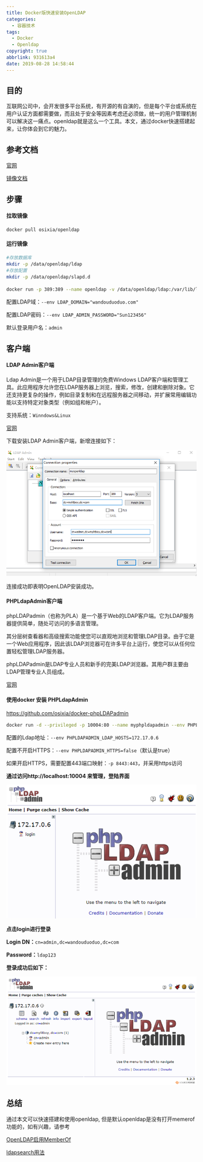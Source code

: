 ```yaml
---
title: Docker版快速安装OpenLDAP
categories:
  - 容器技术
tags:
  - Docker
  - Openldap
copyright: true
abbrlink: 931613a4
date: 2019-08-28 14:58:44
---
```


## 目的

互联网公司中，会开发很多平台系统，有开源的有自演的，但是每个平台或系统在用户认证方面都需要做，而且处于安全等因素考虑还必须做，统一的用户管理机制可以解决这一痛点。openldap就是这么一个工具。本文，通过docker快速搭建起来，让你体会到它的魅力。

<!--more-->

## 参考文档

[官网](http://www.openldap.org)

[镜像文档](https://github.com/osixia/docker-openldap)

<!--more-->

## 步骤

#### **拉取镜像**

```
docker pull osixia/openldap
```

#### **运行镜像**

```bash
#存放数据库
mkdir -p /data/openldap/ldap
#存放配置
mkdir -p /data/openldap/slapd.d

docker run -p 389:389 --name openldap -v /data/openldap/ldap:/var/lib/ldap -v /data/openldap/slapd.d:/etc/openldap/slapd.d --network bridge --hostname openldap-host --env LDAP_ORGANISATION="wandouduoduo" --env LDAP_DOMAIN="wandouduoduo.com" --env LDAP_ADMIN_PASSWORD="Sun123456" --detach osixia/openldap
```

配置LDAP域：`--env LDAP_DOMAIN="wandouduoduo.com"`

配置LDAP密码：`--env LDAP_ADMIN_PASSWORD="Sun123456"`

默认登录用户名：`admin`

## 客户端

#### LDAP Admin客户端

Ldap Admin是一个用于LDAP目录管理的免费Windows LDAP客户端和管理工具。此应用程序允许您在LDAP服务器上浏览，搜索，修改，创建和删除对象。它还支持更复杂的操作，例如目录复制和在远程服务器之间移动，并扩展常用编辑功能以支持特定对象类型（例如组和帐户）。

支持系统：`Winndows&Linux`

[官网](http://www.ldapadmin.org/)

下载安装LDAP Admin客户端，新增连接如下：

![](Docker版快速安装OpenLDAP/1.png)

连接成功即表明OpenLDAP安装成功。

#### PHPLdapAdmin客户端

phpLDAPadmin（也称为PLA）是一个基于Web的LDAP客户端。它为LDAP服务器提供简单，随处可访问的多语言管理。

其分层树查看器和高级搜索功能使您可以直观地浏览和管理LDAP目录。由于它是一个Web应用程序，因此该LDAP浏览器可在许多平台上运行，使您可以从任何位置轻松管理LDAP服务器。

phpLDAPadmin是LDAP专业人员和新手的完美LDAP浏览器。其用户群主要由LDAP管理专业人员组成。


[官网](http://phpldapadmin.sourceforge.net/wiki/index.php/Main_Page)

#### 使用docker 安装 PHPLdapAdmin

https://github.com/osixia/docker-phpLDAPadmin

```bash
docker run -d --privileged -p 10004:80 --name myphpldapadmin --env PHPLDAPADMIN_HTTPS=false --env PHPLDAPADMIN_LDAP_HOSTS=172.17.0.6 --detach osixia/phpldapadmin
```

配置的Ldap地址：`--env PHPLDAPADMIN_LDAP_HOSTS=172.17.0.6`

配置不开启HTTPS：`--env PHPLDAPADMIN_HTTPS=false`（默认是true）

如果开启HTTPS，需要配置443端口映射：`-p 8443:443`，并采用https访问

**通过访问http://localhost:10004 来管理，登陆界面**

![](Docker版快速安装OpenLDAP/2.png)

**点击login进行登录**

**Login DN：**`cn=admin,dc=wandouduoduo,dc=com`

**Password：**`ldap123`

**登录成功后如下：**

![](Docker版快速安装OpenLDAP/3.png)

## 总结

通过本文可以快速搭建和使用openldap, 但是默认openldap是没有打开memerof功能的，如有兴趣，请参考

[OpenLDAP启用MemberOf](https://wandouduoduo.github.io/articles/53f92c3c.html)

[ldapsearch用法](https://blog.csdn.net/Michaelwubo/article/details/80525284)

